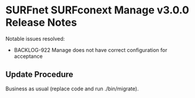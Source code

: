 # SURFnet SURFconext Manage v3.0.0 Release Notes #

Notable issues resolved:
* BACKLOG-922 Manage does not have correct configuration for acceptance

Update Procedure
----------------

Business as usual (replace code and run ./bin/migrate).
